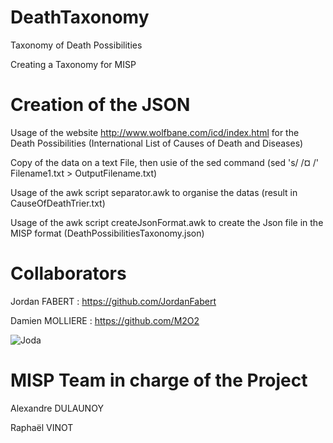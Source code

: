 # DeathTaxonomy
Taxonomy of Death Possibilities

Creating a Taxonomy for MISP

# Creation of the JSON

Usage of the website http://www.wolfbane.com/icd/index.html for the Death Possibilities (International List of Causes of Death and Diseases)

Copy of the data on a text File, then usie of the sed command (sed 's/ /¤ /' Filename1.txt > OutputFilename.txt)

Usage of the awk script separator.awk to organise the datas (result in CauseOfDeathTrier.txt)

Usage of the awk script createJsonFormat.awk to create the Json file in the MISP format (DeathPossibilitiesTaxonomy.json)

# Collaborators 

Jordan FABERT : https://github.com/JordanFabert

Damien MOLLIERE : https://github.com/M2O2

![Joda](https://user-images.githubusercontent.com/45102082/154300725-88c043a7-e0a6-4e06-8117-b4eec9e25713.png)


# MISP Team in charge of the Project 

Alexandre DULAUNOY

Raphaël VINOT

